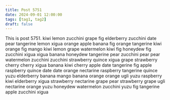 ```yaml
---
title: Post 5751
date: 2024-09-01 12:00:00
tags: [tag1, tag2]
draft: false
---
```

This is post 5751.
kiwi
lemon
zucchini
grape
fig
elderberry
zucchini
date
pear
tangerine
lemon
xigua
orange
apple
banana
fig
orange
tangerine
kiwi
orange
fig
mango
kiwi
lemon
grape
watermelon
kiwi
fig
honeydew
fig
zucchini
xigua
xigua
banana
honeydew
tangerine
pear
zucchini
pear
pear
watermelon
zucchini
zucchini
strawberry
quince
xigua
grape
strawberry
cherry
cherry
xigua
banana
kiwi
cherry
apple
date
tangerine
fig
apple
raspberry
quince
date
date
orange
nectarine
raspberry
tangerine
quince
yuzu
elderberry
banana
mango
banana
orange
orange
ugli
yuzu
raspberry
kiwi
elderberry
xigua
strawberry
nectarine
grape
pear
strawberry
grape
ugli
nectarine
orange
yuzu
honeydew
watermelon
zucchini
yuzu
fig
tangerine
apple
zucchini
xigua
